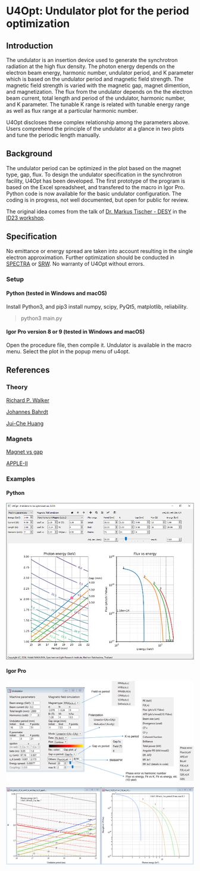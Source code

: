 # U4Opt: Undulator plot for the period optimization

## Introduction

The undulator is an insertion device used to generate the synchrotron radiation at the high flux density. The photon energy depends on the electron beam energy, harmonic number, undulator period, and K parameter which is based on the undulator period and magnetic field strength. The magnetic field strength is varied with the magnetic gap, magnet dimention, and magnetization. The flux from the undulator depends on the the electron beam current, total length and period of the undulator, harmonic number, and K parameter. The tunable K range is related with tunable energy range as well as flux range at a particular harmonic number. 

U4Opt discloses these complex relationship among the parameters above. Users comprehend the principle of the undulator at a glance in two plots and tune the periodic length manually.

## Background

The undulator period can be optimized in the plot based on the magnet type, gap, flux. To design the undulator specification in the synchrotron facility, U4Opt has been developed. The first prototype of the program is based on the Excel spreadsheet, and transfered to the macro in Igor Pro. Python code is now available for the basic undulator configuration. The coding is in progress, not well documented, but open for public for review. 

The original idea comes from the talk of [Dr. Markus Tischer - DESY](https://photon-science.desy.de/research/technical_groups/undulators/group_members/index_eng.html) in the [ID23 workshop](https://aps.anl.gov/Magnetic-Devices/Workshops-Proceedings/ID-23).

## Specification

No emittance or energy spread are taken into account resulting in the single electron approximation. Further optimization should be conducted in [SPECTRA](https://spectrax.org/spectra/) or [SRW](https://www.aps.anl.gov/Science/Scientific-Software/OASYS). No warranty of U4Opt without errors. 

### Setup

#### Python (tested in Windows and macOS)

Install Python3, and pip3 install numpy, scipy, PyQt5, matplotlib, reliability. 

> python3 main.py

#### Igor Pro version 8 or 9 (tested in Windows and macOS)

Open the procedure file, then compile it. Undulator is available in the macro menu. Select the plot in the popup menu of u4opt.

## References

### Theory

[Richard P. Walker](https://indico.ictp.it/event/a02011/contribution/1)

[Johannes Bahrdt](http://dx.doi.org/10.5170/CERN-2006-002.441)

[Jui-Che Huang](https://doi.org/10.1103/PhysRevAccelBeams.20.064801)

### Magnets

[Magnet vs gap](https://doi.org/10.1016/S0168-9002(00)00544-1)

[APPLE-II](https://www.aps.anl.gov/files/APS-sync/lsnotes/files/APS_1418272.pdf)

### Examples

#### Python

![Python_u4opt.PNG](/Images/Python_u4opt.PNG)

#### Igor Pro

![IgorPro_undulator.PNG](/Images/IgorPro_undulator_interface.PNG)

![IgorPro_undulator.PNG](/Images/IgorPro_undulator1.PNG)


